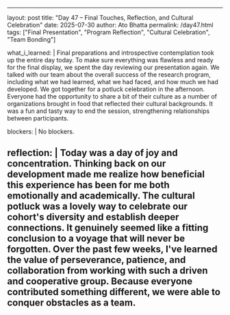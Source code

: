 ---
layout: post
title: "Day 47 – Final Touches, Reflection, and Cultural Celebration"
date: 2025-07-30
author: Ato Bhatta
permalink: /day47.html
tags: ["Final Presentation", "Program Reflection", "Cultural Celebration", "Team Bonding"]

what_i_learned: |
  Final preparations and introspective contemplation took up the entire day today.  To make sure everything was flawless and ready for the final display, we spent the day reviewing our presentation again.  We talked with our team about the overall success of the research program, including what we had learned, what we had faced, and how much we had developed. We got together for a potluck celebration in the afternoon.  Everyone had the opportunity to share a bit of their culture as a number of organizations brought in food that reflected their cultural backgrounds.  It was a fun and tasty way to end the session, strengthening relationships between participants.
  
blockers: |
  No blockers.

reflection: |
  Today was a day of joy and concentration.  Thinking back on our development made me realize how beneficial this experience has been for me both emotionally and academically.  The cultural potluck was a lovely way to celebrate our cohort's diversity and establish deeper connections.  It genuinely seemed like a fitting conclusion to a voyage that will never be forgotten. Over the past few weeks, I've learned the value of perseverance, patience, and collaboration from working with such a driven and cooperative group.  Because everyone contributed something different, we were able to conquer obstacles as a team.
  ---

